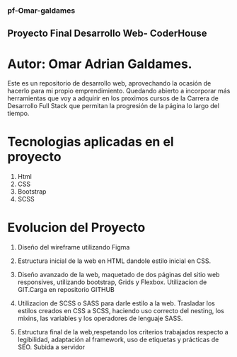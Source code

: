 ### pf-Omar-galdames

## Proyecto Final Desarrollo Web- CoderHouse

# Autor: Omar Adrian Galdames.

Este es un repositorio de desarrollo web, aprovechando la ocasión de hacerlo para mi propio emprendimiento.
Quedando abierto a incorporar más herramientas que voy a adquirir en los proximos cursos de la Carrera de Desarrollo Full Stack que permitan la progresión de la página lo largo del tiempo.


# Tecnologias aplicadas en el proyecto
1. Html 
2. CSS 
4. Bootstrap 
5. SCSS

# Evolucion del Proyecto
1. Diseño del wireframe utilizando Figma

2. Estructura inicial de la web en HTML dandole estilo inicial en CSS.

3. Diseño avanzado de la web, maquetado de dos páginas del sitio web responsives,  utilizando  bootstrap, Grids y Flexbox.
Utilizacion de GIT.Carga en repositorio GITHUB

4. Utilizacion de SCSS o SASS para darle estilo a la web.
Trasladar los estilos creados en CSS a SCSS, haciendo uso correcto del nesting, los mixins, las variables y los operadores de lenguaje SASS.

5. Estructura final de la web,respetando los criterios trabajados respecto a legibilidad, adaptación al framework, uso de etiquetas y prácticas de SEO.
Subida a servidor







